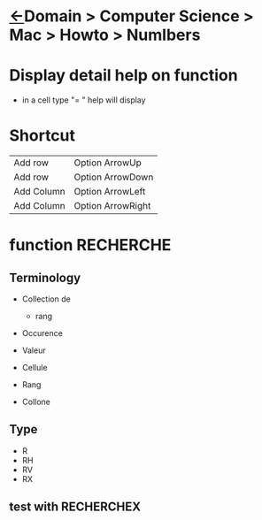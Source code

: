 <head><link rel="stylesheet" href="../../../md.css"/></head>

# [&larr;][Repo_Readme]Domain > Computer Science > Mac > Howto > Numlbers

[//]: #(Reference)
[Repo_Readme]:    ../list/object_list.md


# Display detail help on function
- in a cell type "= " help will display
  
# Shortcut
|||
|-|-|
|Add row|Option ArrowUp
|Add row|Option ArrowDown
|Add Column|Option ArrowLeft
|Add Column|Option ArrowRight

# function RECHERCHE
## Terminology
- Collection de
  - rang
  
- Occurence
- Valeur
- Cellule
- Rang
- Collone

## Type
- R
- RH
- RV
- RX
## test with RECHERCHEX
